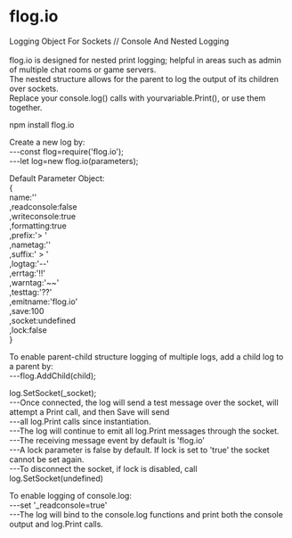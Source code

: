 # flog.io
Logging Object For Sockets // Console And Nested Logging<br/>
<br/>
flog.io is designed for nested print logging; helpful in areas such as admin of multiple chat rooms or game servers.<br/>
The nested structure allows for the parent to log the output of its children over sockets.<br/>
Replace your console.log() calls with yourvariable.Print(), or use them together.<br/>

npm install flog.io<br/>

Create a new log by:<br/>
---const flog=require('flog.io');<br/>
---let log=new flog.io(parameters);<br/>

Default Parameter Object:<br/>
{<br/>
name:''<br/>
,readconsole:false<br/>
,writeconsole:true<br/>
,formatting:true<br/>
,prefix:'\> '<br/>
,nametag:''<br/>
,suffix:' \> '<br/>
,logtag:'\-\-'<br/>
,errtag:'\!\!'<br/>
,warntag:'\~\~'<br/>
,testtag:'\?\?'<br/>
,emitname:'flog.io'<br/>
,save:100<br/>
,socket:undefined<br/>
,lock:false<br/>
}<br/>

To enable parent-child structure logging of multiple logs, add a child log to a parent by:<br/>
---flog.AddChild(child);<br/>

log.SetSocket(\_socket);<br/>
---Once connected, the log will send a test message over the socket, will attempt a Print call, and then Save will send<br/>
---all log.Print calls since instantiation.<br/>
---The log will continue to emit all log.Print messages through the socket.<br/>
---The receiving message event by default is 'flog.io'<br/>
---A lock parameter is false by default. If lock is set to 'true' the socket cannot be set again.<br/>
---To disconnect the socket, if lock is disabled, call log.SetSocket(undefined)<br/>

To enable logging of console.log:<br/>
---set '\_readconsole=true'<br/>
---The log will bind to the console.log functions and print both the console output and log.Print calls.<br/>
<br/>




  
